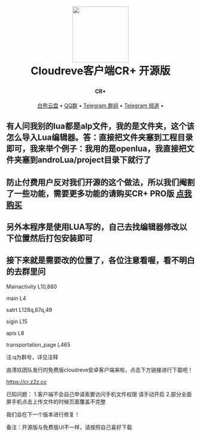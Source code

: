 <h1 align="center">
  
  <a href="https://cr.z2z.cc/" alt="logo" ><img src="https://pan.z2z.cc/tu/logo-removebg-preview.png" width="150"/></a>
   <br>
   Cloudreve客户端CR+ 开源版
 
</h1>

<h4 align="center">CR+</h4>



<p align="center">
  <a href="https://www.qjpan.com">白熊云盘</a> •
  <a href="https://jq.qq.com/?_wv=1027&k=L2TtOTeq">QQ群</a> •
  <a href="https://t.me/cloudreve_crq">Telegram 群组</a> •
  <a href="https://t.me/cloudreve_cr">Telegram 频道</a> •
</p>




## 有人问我别的lua都是alp文件，我的是文件夹，这个该怎么导入Lua编辑器。答：直接把文件夹塞到工程目录即可，我来举个例子：我用的是openlua，我直接把文件夹塞到androLua/project目录下就行了

## 防止付费用户反对我们开源的这个做法，所以我们阉割了一些功能，需要更多功能的请购买CR+ PRO版  <a href="https://cr.z2z.cc/">点我购买</a> 


## 另外本程序是使用LUA写的，自己去找编辑器修改以下位置然后打包安装即可

## 接下来就是需要改的位置了，各位注意看喔，看不明白的去群里问
Mainactivity L10,880

main L4

satrt L128q,87q,49

sigin L15

apis L8

transportation_page L465

注:q为群号，详见注释


由清玖团队发行的免费版cloudreve安卓客户端来啦，点击下方链接进行下载吧！

https://cr.z2z.cc

已知问题：
1.客户端不会自己申请索要访问手机文件权限 请手动开启
2.部分全面屏手机点击上传文件的时候页面覆盖不完整

我们会在下一个版本进行修复！

备注：开源版与免费版UI不一样，请按照自己喜好下载
